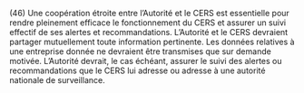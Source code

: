 (46) Une coopération étroite entre l’Autorité et le CERS est essentielle pour rendre pleinement efficace le fonctionnement du CERS et assurer un suivi effectif de ses alertes et recommandations. L’Autorité et le CERS devraient partager mutuellement toute information pertinente. Les données relatives à une entreprise donnée ne devraient être transmises que sur demande motivée. L’Autorité devrait, le cas échéant, assurer le suivi des alertes ou recommandations que le CERS lui adresse ou adresse à une autorité nationale de surveillance.